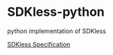 # SDKless-python
python implementation of SDKless

<a href="https://github.com/adambyer/SDKless">SDKless Specification</a>
